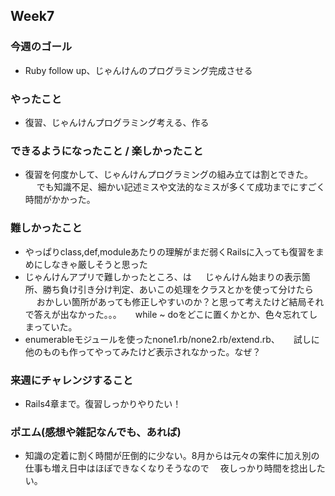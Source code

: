 ## Week7

### 今週のゴール
* Ruby follow up、じゃんけんのプログラミング完成させる

### やったこと
* 復習、じゃんけんプログラミング考える、作る

### できるようになったこと / 楽しかったこと
* 復習を何度かして、じゃんけんプログラミングの組み立ては割とできた。
　 でも知識不足、細かい記述ミスや文法的なミスが多くて成功までにすごく時間がかかった。

### 難しかったこと
* やっぱりclass,def,moduleあたりの理解がまだ弱くRailsに入っても復習をまめにしなきゃ厳しそうと思った
* じゃんけんアプリで難しかったところ、は
　 じゃんけん始まりの表示箇所、勝ち負け引き分け判定、あいこの処理をクラスとかを使って分けたら
　 おかしい箇所があっても修正しやすいのか？と思って考えたけど結局それで答えが出なかった。。。
　 while ~ doをどこに置くかとか、色々忘れてしまっていた。
*  enumerableモジュールを使ったnone1.rb/none2.rb/extend.rb、
　 試しに他のものも作ってやってみたけど表示されなかった。なぜ？

### 来週にチャレンジすること
* Rails4章まで。復習しっかりやりたい！

### ポエム(感想や雑記なんでも、あれば)
* 知識の定着に割く時間が圧倒的に少ない。8月からは元々の案件に加え別の仕事も増え日中はほぼできなくなりそうなので
　夜しっかり時間を捻出したい。